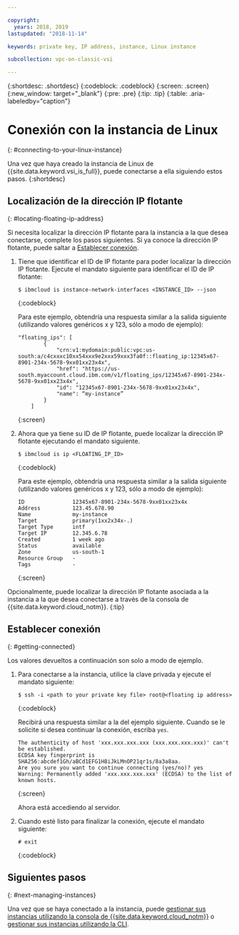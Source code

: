 ```yaml
---

copyright:
  years: 2018, 2019
lastupdated: "2018-11-14"

keywords: private key, IP address, instance, Linux instance

subcollection: vpc-on-classic-vsi

---
```


{:shortdesc: .shortdesc}
{:codeblock: .codeblock}
{:screen: .screen}
{:new_window: target="_blank"}
{:pre: .pre}
{:tip: .tip}
{:table: .aria-labeledby="caption"}

# Conexión con la instancia de Linux
{: #connecting-to-your-linux-instance}

Una vez que haya creado la instancia de Linux de {{site.data.keyword.vsi_is_full}}, puede conectarse a ella siguiendo estos pasos.
{:shortdesc}

## Localización de la dirección IP flotante
{: #locating-floating-ip-address}

Si necesita localizar la dirección IP flotante para la instancia a la que desea conectarse, complete los pasos siguientes. Si ya conoce la dirección IP flotante, puede saltar a [Establecer conexión](/docs/vpc-on-classic-vsi?topic=vpc-on-classic-vsi-connecting-to-your-linux-instance#getting-connected). 

1. Tiene que identificar el ID de IP flotante para poder localizar la dirección IP flotante. Ejecute el mandato siguiente para identificar el ID de IP flotante:

   ```
   $ ibmcloud is instance-network-interfaces <INSTANCE_ID> --json
   ```
   {:codeblock}

   Para este ejemplo, obtendría una respuesta similar a la salida siguiente (utilizando valores genéricos x y 123, sólo a modo de ejemplo):

   ```
   "floating_ips": [
           {
               "crn:v1:mydomain:public:vpc:us-south:a/c4cxxxc10xx54xxx9e2xxx59xxx3fa0f::floating_ip:12345x67-8901-234x-5678-9xx01xx23x4x",
               "href": "https://us-south.myaccount.cloud.ibm.com/v1/floating_ips/12345x67-8901-234x-5678-9xx01xx23x4x",
               "id": "12345x67-8901-234x-5678-9xx01xx23x4x",
               "name": “my-instance”
           }
       ]
   ```
   {:screen}  

2. Ahora que ya tiene su ID de IP flotante, puede localizar la dirección IP flotante ejecutando el mandato siguiente.

   ```
   $ ibmcloud is ip <FLOATING_IP_ID>
   ```
   {:codeblock}

   Para este ejemplo, obtendría una respuesta similar a la salida siguiente (utilizando valores genéricos x y 123, sólo a modo de ejemplo):

   ```
   ID               12345x67-8901-234x-5678-9xx01xx23x4x   
   Address          123.45.678.90   
   Name             my-instance   
   Target           primary(1xx2x34x-.)   
   Target Type      intf   
   Target IP        12.345.6.78   
   Created          1 week ago   
   Status           available   
   Zone             us-south-1   
   Resource Group   -   
   Tags             -   
   ```
   {:screen}

Opcionalmente, puede localizar la dirección IP flotante asociada a la instancia a la que desea conectarse a través de la consola de {{site.data.keyword.cloud_notm}}.
{:tip}

## Establecer conexión
{: #getting-connected}

Los valores devueltos a continuación son solo a modo de ejemplo.

1. Para conectarse a la instancia, utilice la clave privada y ejecute el mandato siguiente:

   ```
   $ ssh -i <path to your private key file> root@<floating ip address>
   ```
   {:codeblock}

   Recibirá una respuesta similar a la del ejemplo siguiente. Cuando se le solicite si desea continuar la conexión, escriba `yes`.
   ```
   The authenticity of host 'xxx.xxx.xxx.xxx (xxx.xxx.xxx.xxx)' can't be established.
   ECDSA key fingerprint is SHA256:abcdef1Gh/aBCd1EFG1H8iJkLMnOP21qr1s/8a3a8aa.
   Are you sure you want to continue connecting (yes/no)? yes
   Warning: Permanently added 'xxx.xxx.xxx.xxx' (ECDSA) to the list of known hosts.
   ```
   {:screen}

   Ahora está accediendo al servidor.

2. Cuando esté listo para finalizar la conexión, ejecute el mandato siguiente:

   ```
   # exit
   ```
   {:codeblock}

## Siguientes pasos
{: #next-managing-instances}

Una vez que se haya conectado a la instancia, puede [gestionar sus instancias utilizando la consola de {{site.data.keyword.cloud_notm}}](/docs/vpc-on-classic-vsi?topic=vpc-on-classic-vsi-managing-virtual-server-instances#managing-virtual-server-instances) o [gestionar sus instancias utilizando la CLI](/docs/vpc-on-classic-vsi?topic=vpc-on-classic-vsi-managing-virtual-servers-cli#managing-virtual-servers-cli).
